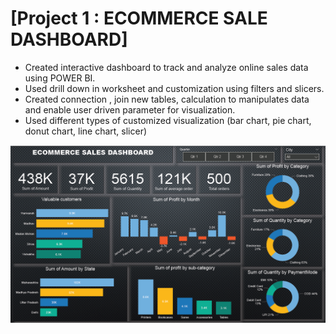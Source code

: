 # [Project 1 : ECOMMERCE SALE DASHBOARD]

 * Created interactive dashboard to track and analyze online sales data using POWER BI.
 * Used drill down in worksheet and customization using filters and slicers.
 * Created connection , join new tables, calculation to manipulates data and enable user driven parameter for visualization.
 * Used different types of customized visualization (bar chart, pie chart, donut chart, line chart, slicer)
 
 
 ![Ecommerce sales Dashboard](image/ecomm.PNG)
